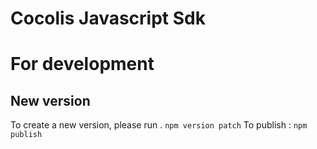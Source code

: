 # Cocolis Javascript Sdk

# For development

## New version

To create a new version, please run . `npm version patch`
To publish : `npm publish`
